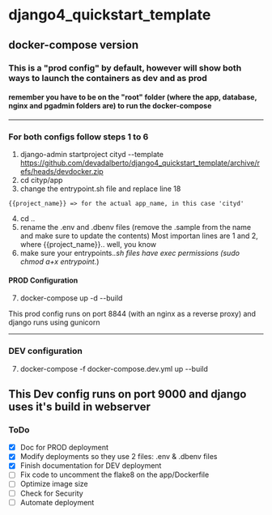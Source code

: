 # django4_quickstart_template
## docker-compose version

### This is a "prod config" by default, however will show both ways to launch the containers as dev and as prod

#### remember you have to be on the "root" folder (where the app, database, nginx and pgadmin folders are) to run the docker-compose
---

### For both configs follow steps 1 to 6

1. django-admin startproject cityd --template https://github.com/devadalberto/django4_quickstart_template/archive/refs/heads/devdocker.zip
2. cd cityp/app
3. change the entrypoint.sh file and replace line 18
```text
{{project_name}} => for the actual app_name, in this case 'cityd'
````
4. cd ..
5. rename the .env and .dbenv files (remove the .sample from the name and make sure to update the contents)
    Most importan lines are 1 and 2, where {{project_name}}.. well, you know
6. make sure your entrypoints.*.sh files have exec permissions (sudo chmod a+x entrypoint.*)


#### PROD Configuration 

7. docker-compose up -d --build

This prod config runs on port 8844 (with an nginx as a reverse proxy) and django runs using gunicorn

---

### DEV configuration

7. docker-compose -f docker-compose.dev.yml up --build

This Dev config runs on port 9000 and django uses it's build in webserver
---

### ToDo

- [X] Doc for PROD deployment
- [X] Modify deployments so they use 2 files: .env & .dbenv files
- [X] Finish documentation for DEV deployment
- [ ] Fix code to uncomment the flake8 on the app/Dockerfile
- [ ] Optimize image size
- [ ] Check for Security
- [ ] Automate deployment
